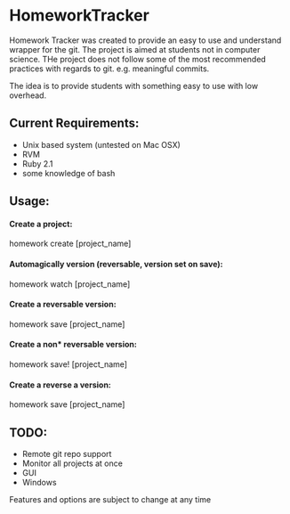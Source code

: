 HomeworkTracker
===============

Homework Tracker was created to provide an easy to use and understand wrapper for the git. The project is aimed at students not in computer science. THe project does not follow some of the most recommended practices with regards to git. e.g. meaningful commits.

The idea is to provide students with something easy to use with low overhead.

Current Requirements:
---------------------
* Unix based system (untested on Mac OSX)
* RVM
* Ruby 2.1
* some knowledge of bash

Usage:
------

#### Create a project:
homework create [project_name]

#### Automagically version (reversable, version set on save):
homework watch [project_name]

#### Create a reversable version:
homework save [project_name]

#### Create a non* reversable version:
homework save! [project_name]

#### Create a reverse a version:
homework save [project_name]

TODO:
-----
* Remote git repo support
* Monitor all projects at once
* GUI
* Windows

Features and options are subject to change at any time
